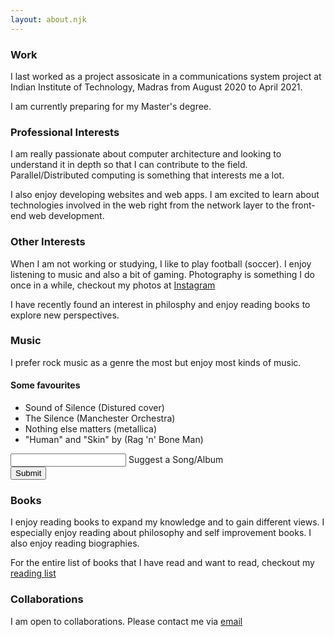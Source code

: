 ```yaml
---
layout: about.njk
---
```

### Work
I last worked as a project assosicate in a communications system project at Indian Institute of Technology, Madras from August 2020 to April 2021. 

I am currently preparing for my Master's degree.

### Professional Interests

I am really passionate about computer architecture and looking to understand it in depth so that I can contribute to the field. Parallel/Distributed computing is something that interests me a lot.

I also enjoy developing websites and web apps. I am excited to learn about technologies involved in the web right from the network layer to the front-end web development.

### Other Interests
When I am not working or studying, I like to play football (soccer). I enjoy listening to music and also a bit of gaming. Photography is something I do once in a while, checkout my photos at [Instagram]({{author.social.instagram.url}})

I have recently found an interest in philosphy and enjoy reading books to explore new perspectives.

### Music
I prefer rock music as a genre the most but enjoy most kinds of music.
#### Some favourites
- Sound of Silence (Distured cover)
- The Silence (Manchester Orchestra)
- Nothing else matters (metallica)
- "Human" and "Skin" by (Rag 'n' Bone Man)

<form class="form" action="https://docs.google.com/forms/u/0/d/e/1FAIpQLSf2pwkf_MjEWosXgLZRAiC7eztx44jjwcHv-S7cdhF5sFCFVQ/formResponse" target="music_hidden_iframe">
    <div class="d-flex w-100">
        <div class="group" style="flex-grow:1;">
            <input class="textbox" id="music-name" name="entry.917479398" type="text" autocomplete="off" required />
            <span class="highlight"></span>
            <span class="bar"></span>
            <label id="music-label">Suggest a Song/Album</label>
        </div>
        <div class="group">
        <input class="submitButton" type="submit" value="Submit">
        </div>
    </div>
</form>

### Books
I enjoy reading books to expand my knowledge and to gain different views. I especially enjoy reading about philosophy and self improvement books. I also enjoy reading biographies.

For the entire list of books that I have read and want to read, checkout my [reading list](/reading-list)

### Collaborations

I am open to collaborations. Please contact me via [email](mailto:raams.karthik@gmail.com)

<iframe name="music_hidden_iframe" id="music_hidden_iframe" style="display:none;"></iframe>
<iframe name="book_hidden_iframe" id="book_hidden_iframe" style="display:none;"></iframe>
<script>
let book = document.getElementById("book_hidden_iframe")
let music = document.getElementById("music_hidden_iframe")
music.addEventListener("load", function(){submit("music")}, true)
book.addEventListener("load", function(){submit("book")}, true)
function submit(form) {
    document.getElementById(form + "-label").innerText = "Suggest another " + (form == "book" ? "Book" : "Song/Album" )
    document.getElementById(form + "-name").value = ""
    showSnackbar("Submitted " + form)
}
</script>